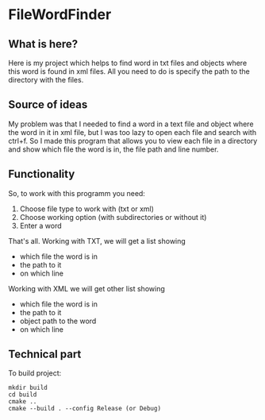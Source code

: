 # FileWordFinder

## What is here?

Here is my project which helps to find word in txt files and objects where this word is found in xml files. All you need to do is specify the path to the directory with the files.

## Source of ideas

My problem was that I needed to find a word in a text file and object where the word in it in xml file, but I was too lazy to open each file and search with ctrl+f. So I made this program that allows you to view each file in a directory and show which file the word is in, the file path and line number.

## Functionality

So, to work with this programm you need:
1. Choose file type to work with (txt or xml)
2. Choose working option (with subdirectories or without it)
3. Enter a word

That's all. Working with TXT, we will get a list showing 
- which file the word is in
- the path to it
- on which line 
  
Working with XML we will get other list showing 
- which file the word is in
- the path to it
- object path to the word
- on which line 

## Technical part

To build project:
```
mkdir build
cd build
cmake ..
cmake --build . --config Release (or Debug)
```

